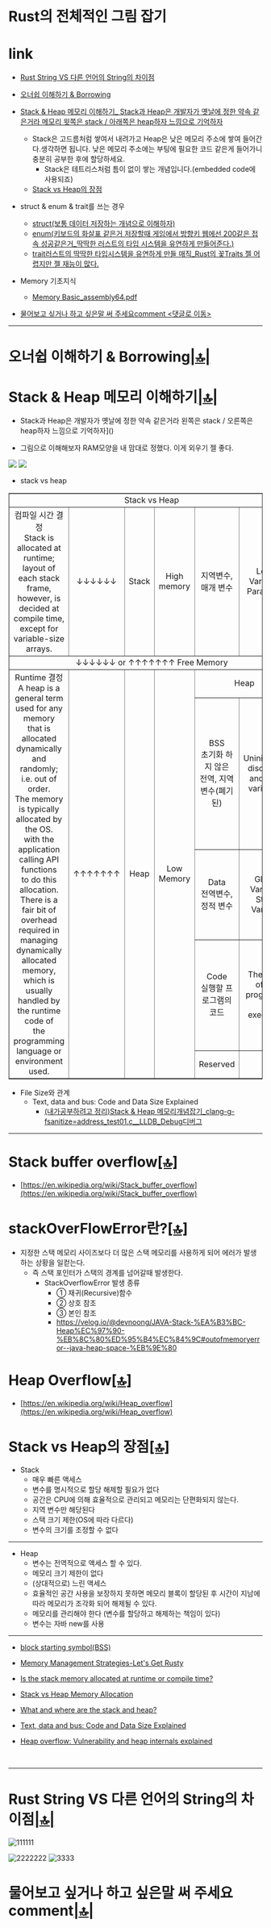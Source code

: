 # Rust의 전체적인 그림 잡기

# link

- [Rust String VS 다른 언어의 String의 차이점](#rust-string-vs-다른-언어의-차이점)

- [오너쉽 이해하기 &  Borrowing]()
- [Stack & Heap 메모리 이해하기_ Stack과 Heap은 개발자가 옛날에 정한  약속 같은거라 메모리 윗쪽은 stack / 아래쪽은 heap하자 느낌으로 기억하자]()
  - Stack은 고드름처럼 쌓여서 내려가고 Heap은 낮은 메모리 주소에 쌓여 들어간다.생각하면 됩니다. 낮은 메모리 주소에는 부팅에 필요한 코드 같은게 들어가니 충분히 공부한 후에 할당하세요.
    - Stack은 테트리스처럼 틈이 없이 쌓는 개념입니다.(embedded code에 사용되죠)
  - [Stack vs Heap의 장점](#stack-vs-heap의-장점)

- struct & enum & trait를 쓰는 경우
  - [struct(보통 데이터 저장하는 개념으로 이해하자)]()
  - [enum(키보드의 화살표 같은거 저장할때 게임에서 방향키  웹에선 200같은 접속 성공같은거_딱딱한 러스트의 타입 시스템을 유연하게 만들어준다.)]()
  - [trait러스트의 딱딱한 타입시스템을 유연하게 만들 매직_Rust의 꽃Traits 젤 어렵지만 젤 재능이 많다.]()


- Memory 기초지식
    - [Memory Basic_assembly64.pdf](http://www.egr.unlv.edu/~ed/assembly64.pdf)

- [물어보고 싶거나 하고 싶은말 써 주세요comment <댓글로 이동>](#comment)


<hr />

# 오너쉽 이해하기 &  Borrowing[|🔝|](#link)



# Stack & Heap 메모리 이해하기[|🔝|](#link)

- Stack과 Heap은 개발자가 옛날에 정한  약속 같은거라 왼쪽은 stack / 오른쪽은 heap하자 느낌으로 기억하자]()

- 그림으로 이해해보자 RAM모양을 내 맘대로 정했다. 이게 외우기 젤 좋다.

<img src="https://github.com/user-attachments/assets/8f35a1e5-db8c-4f77-8ad0-99cf01ebf434" />

<img src="https://github.com/user-attachments/assets/87213ad9-8b8b-43ef-8ab8-35c4eebe623a" />


<br />

- stack vs heap

<table border="1">
    <tr>
    <td colspan="6" align="center">Stack vs Heap</td>
    </tr>
    <tr align="center">
        <td>컴파일 시간 결정<br>Stack is allocated at runtime;<br>layout of each stack frame,<br>however, is decided at compile time,<br>except for variable-size<br>arrays.</td>
        <td>↓↓↓↓↓↓</td>
        <td>Stack</td>
        <td>High memory</td>
        <td>지역변수,  매개 변수</td>
        <td>Local Varialble, <br>Parameter</td>
    </tr>
    <tr align="center">
        <td colspan="6"> ↓↓↓↓↓↓  or  ↑↑↑↑↑↑↑  Free Memory</td>
    </tr>
    <tr align="center">
        <td rowspan="5">Runtime 결정<br> A heap is a general term used for any memory<br> that is allocated dynamically and randomly;<br> i.e. out of order.<br>The memory is typically allocated by the OS.<br>with the application calling API functions<br>to do this allocation. <br>There is a fair bit of<br> overhead required in managing<br>dynamically allocated memory, which is<br>usually handled by the runtime code of <br> the programming language or <br>environment used.</td>
        <td rowspan="5">↑↑↑↑↑↑↑</td>
        <td rowspan="5">Heap</td>
        <td rowspan="5">Low Memory</td>
        <td colspan="2">Heap</td>
    </tr>
    <tr align="center">
        <td>BSS<br>초기화 하지 않은<br>전역,  지역 변수(폐기된)</td>
        <td>Uninitialized<br>discharge and local<br>variables.</td>
    </tr>
    <tr align="center">
        <td>Data<br>전역변수,정적 변수</td>
        <td>Global Variable, Static Variable</td>
    </tr>
    <tr align="center">
        <td>Code<br>실행할 프로그램의 코드</td>
        <td>The Code of the program to be executed.</td>
    </tr>
    <tr align="center">
        <td>Reserved</td>
        <td></td>
    </tr>
</table>

- File Size와 관계
  - Text, data and bus: Code and Data Size Explained
    - [(내가공부하려고 정리)Stack & Heap 메모리개념잡기_clang-g-fsanitize=address_test01.c__LLDB_Debug디버그](https://youtu.be/OwQxo4sGVWo?si=0cj8CnTp6JWlII9q)

<hr>

# Stack buffer overflow[[🔝]](#link)
- [https://en.wikipedia.org/wiki/Stack_buffer_overflow](https://en.wikipedia.org/wiki/Stack_buffer_overflow)

# stackOverFlowError란?[[🔝]](#link)
- 지정한 스택 메모리 사이즈보다 더 많은 스택 메모리를 사용하게 되어 에러가 발생하는 상황을 일컫는다.
  - 즉 스택 포인터가 스택의 경계를 넘어갈때 발생한다.
    - StackOverflowError 발생 종류
      - ① 재귀(Recursive)함수
      - ② 상호 참조
      - ③ 본인 참조
      - https://velog.io/@devnoong/JAVA-Stack-%EA%B3%BC-Heap%EC%97%90-%EB%8C%80%ED%95%B4%EC%84%9C#outofmemoryerror--java-heap-space-%EB%9E%80
        
# Heap Overflow[[🔝]](#link)

- [https://en.wikipedia.org/wiki/Heap_overflow](https://en.wikipedia.org/wiki/Heap_overflow)


# Stack vs Heap의 장점[[🔝]](#link)

- Stack
  - 매우 빠른 액세스
  - 변수를 명시적으로 할당 해제할 필요가 없다
  - 공간은 CPU에 의해 효율적으로 관리되고 메모리는 단편화되지 않는다.
  - 지역 변수만 해당된다
  - 스택 크기 제한(OS에 따라 다르다)
  - 변수의 크기를 조정할 수 없다

<hr>

- Heap
  - 변수는 전역적으로 액세스 할 수 있다.
  - 메모리 크기 제한이 없다
  - (상대적으로) 느린 액세스
  - 효율적인 공간 사용을 보장하지 못하면 메모리 블록이 할당된 후 시간이 지남에 따라 메모리가 조각화 되어 해제될 수 있다.
  - 메모리를 관리해야 한다 (변수를 할당하고 해제하는 책임이 있다)
  - 변수는 자바 new를 사용



<hr />

- [block starting symbol(BSS)](https://en.wikipedia.org/wiki/.bss)


- [Memory Management Strategies-Let's Get Rusty](https://www.youtube.com/watch?v=GUZ_2gGWuPo)

- [Is the stack memory allocated at runtime or compile time?](https://stackoverflow.com/questions/10822176/is-the-stack-memory-allocated-at-runtime-or-compile-time#:~:text=Stack%20is%20allocated%20at%20runtime,except%20for%20variable%2Dsize%20arrays.&text=In%20addition%20to%20the%20layout,decided%20before%20the%20program%20runs.)


- [Stack vs Heap Memory Allocation](https://www.geeksforgeeks.org/stack-vs-heap-memory-allocation/)


- [What and where are the stack and heap?](https://stackoverflow.com/questions/79923/what-and-where-are-the-stack-and-heap#:~:text=A%20heap%20is%20a%20general,functions%20to%20do%20this%20allocation.)


- [Text, data and bus: Code and Data Size Explained](https://mcuoneclipse.com/2013/04/14/text-data-and-bss-code-and-data-size-explained/)


- [Heap overflow: Vulnerability and heap internals explained](https://resources.infosecinstitute.com/topic/heap-overflow-vulnerability-and-heap-internals-explained/)

<br />

<hr />


# Rust String VS 다른 언어의 String의 차이점[|🔝|](#link)

![111111](https://github.com/user-attachments/assets/3e9a790e-52ec-4980-b465-81c4f6b52576)

![2222222](https://github.com/user-attachments/assets/597fc72a-0adc-4054-a812-64434c1ca8bd)
![3333](https://github.com/user-attachments/assets/d0cf3663-ee6b-432b-9ca3-ceeb1bbd4cdb)


<h1 id="comment">물어보고 싶거나 하고 싶은말 써 주세요comment<a href="#link">|🔝|</a></h1>


<script src="https://utteranc.es/client.js" repo="YoungHaKim7/blog_comments_bot" issue-term="url"
    theme="github-light" crossorigin="anonymous" async>
</script>
